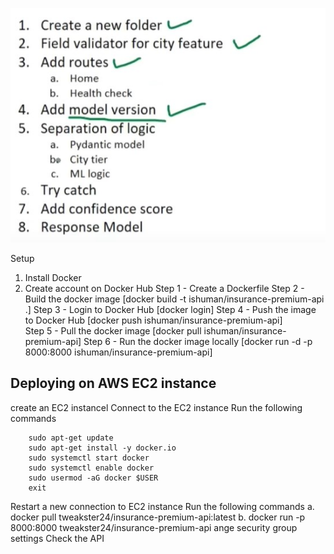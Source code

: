 ![image](Readme_images/msedge_dZztwBubjA.jpg)


Setup
1. Install Docker
2. Create account on Docker Hub
Step 1 - Create a Dockerfile
Step 2 - Build the docker image [docker build -t ishuman/insurance-premium-api .]
Step 3 - Login to Docker Hub [docker login]
Step 4 - Push the image to Docker Hub [docker push ishuman/insurance-premium-api]       
Step 5 - Pull the docker image [docker pull ishuman/insurance-premium-api]
Step 6 - Run the docker image locally [docker run -d -p 8000:8000 ishuman/insurance-premium-api]


## Deploying on AWS EC2 instance

create an EC2 instancel
Connect to the EC2 instance
Run the following commands
```
    sudo apt-get update
    sudo apt-get install -y docker.io
    sudo systemctl start docker
    sudo systemctl enable docker
    sudo usermod -aG docker $USER
    exit
```
Restart a new connection to EC2 instance
Run the following commands
a. docker pull tweakster24/insurance-premium-api:latest
b. docker run -p 8000:8000 tweakster24/insurance-premium-api
ange security group settings
Check the API